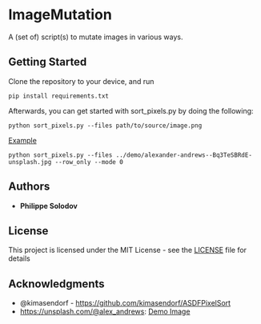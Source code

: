 # ImageMutation

A (set of) script(s) to mutate images in various ways.

## Getting Started

Clone the repository to your device, and run 

```
pip install requirements.txt
```

Afterwards, you can get started with sort_pixels.py by doing the following:

```
python sort_pixels.py --files path/to/source/image.png
```

[Example](demo/alexander-andrews--Bq3TeSBRdE-unsplash_sorted.jpg)
```
python sort_pixels.py --files ../demo/alexander-andrews--Bq3TeSBRdE-unsplash.jpg --row_only --mode 0
```

## Authors

* **Philippe Solodov**

## License

This project is licensed under the MIT License - see the [LICENSE](LICENSE) file for details

## Acknowledgments

* @kimasendorf - https://github.com/kimasendorf/ASDFPixelSort
* https://unsplash.com/@alex_andrews: [Demo Image](demo/alexander-andrews--Bq3TeSBRdE-unsplash.jpg)